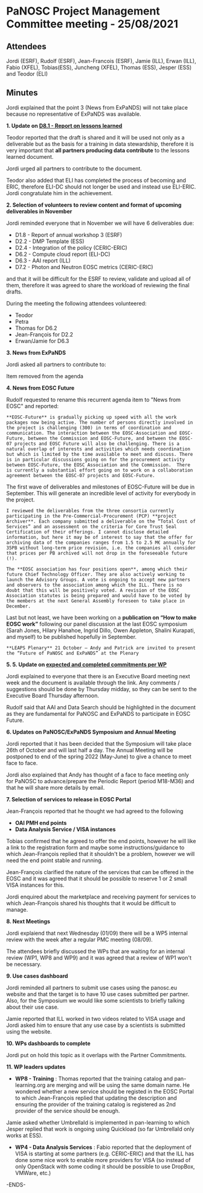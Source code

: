 PaNOSC Project Management Committee meeting - 25/08/2021 
========================================================


Attendees
-------
Jordi (ESRF), Rudolf (ESRF), Jean-Francois (ESRF), Jamie (ILL), Erwan (ILL), Fabio (XFEL), Tobias(ESS), Juncheng (XFEL), Thomas (ESS), Jesper (ESS) and Teodor (ELI)


Minutes
-------	

Jordi explained that the point 3 (News from ExPaNDS) will not take place because no representative of ExPaNDS was available.

**1. Update on [D8.1 - Report on lessons learned](https://docs.google.com/document/d/1VJg_BWmWUEJYWtU65mO_p-PFNMEBxOAx/edit?dls=true)**

Teodor reported that the draft is shared and it will be used not only as a deliverable but as the basis for a training in data stewardship, therefore it is very important that **all partners producing data contribute** to the lessons learned document.

Jordi urged all partners to contribute to the document.

Teodor also added that ELI has completed the process of becoming and ERIC, therefore ELI-DC should not longer be used and instead use ELI-ERIC. Jordi congratulate him in the achievement.


**2. Selection of volunteers to review content and format of upcoming deliverables in November**

Jordi reminded everyone that in November we will have 6 deliverables due:
* D1.8 - Report of annual workshop 3 (ESRF)
* D2.2 - DMP Template (ESS)
* D2.4 - Integration of the policy (CERIC-ERIC)
* D6.2 - Compute cloud report (ELI-DC)
* D6.3 - AAI report (ILL)
* D7.2 - Photon and Neutron EOSC metrics (CERIC-ERIC)

and that it will be difficult for the ESRF to review, validate and upload all of them, therefore it was agreed to share the workload of reviewing the final drafts.

During the meeting the following attendees volunteered:
* Teodor
* Petra
* Thomas for D6.2
* Jean-François for D2.2
* Erwan/Jamie for D6.3


**3. News from ExPaNDS**

Jordi asked all partners to contribute to:

Item removed from the agenda

**4. News from EOSC Future**

Rudolf requested to rename this recurrent agenda item to "News from EOSC" and reported:
	
	**EOSC-Future** is gradually picking up speed with all the work packages now being active. The number of persons directly involved in the project is challenging (300) in terms of coordination and communication. The interaction between the EOSC-Association and EOSC-Future, between the Commission and EOSC-Future, and between the EOSC-07 projects and EOSC Future will also be challenging. There is a natural overlap of interests and activities which needs coordination but which is limited by the time available to meet and discuss. There is in particular discussions going on for the procurement activity between EOSC-Future, the EOSC Association and the Commission.  There is currently a substantial effort going on to work on a collaboration agreement between the EOSC-07 projects and EOSC-Future. 
The first wave of deliverables and milestones of EOSC-Future will be due in September. This will generate an incredible level of activity for everybody in the project. 
	
	I reviewed the deliverables from the three consortia currently participating in the Pre-Commercial-Procurement (PCP) **project Archiver**. Each company submitted a deliverable on the “Total Cost of Services” and an assessment on the criteria for Core Trust Seal Certification of their offerings. I cannot disclose detailed information, but here it may be of interest to say that the offer for archiving data of the companies ranges from 1.5 to 2.5 M€ annually for 35PB without long-term price revision, i.e. the companies all consider that prices per PB archived will not drop in the foreseeable future (!). 
	
	The **EOSC association has four positions open**, among which their future Chief Technology Officer. They are also actively working to launch the Advisory Groups. A vote is ongoing to accept new partners and observers to the association among which the ILL. There is no doubt that this will be positively voted. A revision of the EOSC Association statutes is being prepared and would have to be voted by the members at the next General Assembly foreseen to take place in December. 
	
Last but not least, we have been working on a **publication on “How to make EOSC work”** following our panel discussion at the last EOSC symposium (Sarah Jones, Hilary Hanahoe, Ingrid Dillo, Owen Appleton, Shalini Kurapati, and myself) to be published hopefully in September.

	**LEAPS Plenary** 21 October – Andy and Patrick are invited to present the “Future of PaNOSC and ExPaNDS” at the Plenary


**5. 5. Update on [expected and completed commitments per WP](https://docs.google.com/document/d/1PBgnw8kKSLn5kAh6nEd1UDuDo-AQdHWr/edit)**

Jordi explained to everyone that there is an Executive Board meeting next week and the document is available through the link. Any comments / suggestions should be done by Thursday midday, so they can be sent to the Executive Board Thursday afternoon.

Rudolf said that AAI and Data Search should be highlighted in the document as they are fundamental for PaNOSC and ExPaNDS to participate in EOSC Future.

**6. Updates on PaNOSC/ExPaNDS Symposium and Annual Meeting**

Jordi reported that it has been decided that the Symposium will take place 26th of October and will last half a day. The Annual Meeting will be postponed to end of the spring 2022 (May-June) to give a chance to meet face to face.

Jordi also explained that Andy has thought of a face to face meeting only for PaNOSC to advance/prepare the Periodic Report (period M18-M36) and that he will share more details by email.

**7. Selection of services to release in EOSC Portal**

Jean-François reported that he thought we had agreed to the following
* **OAI PMH end points** 
* **Data Analysis Service / VISA instances**

Tobias confirmed that he agreed to offer the end points, however he will like a link to the registration form and maybe some instructions/guidance to which Jean-François replied that it shouldn't be a problem, however we will need the end point stable and running.

Jean-François clarified the nature of the services that can be offered in the EOSC and it was agreed that it should be possible to reserve 1 or 2 small VISA instances for this.

Jordi enquired about the marketplace and receiving payment for services to which Jean-François shared his thoughts that it would be difficult to manage.

**8. Next Meetings**

Jordi explaiend that next Wednesday (01/09) there will be a WP5 internal review with the week after a regular PMC meeting (08/09). 

The attendees briefly discussed the WPs that are waiting for an internal review (WP1, WP8 and WP9) and it was agreed that a review of WP1 won't be necessary.

**9. Use cases dashboard**

Jordi reminded all partners to submit use cases using the panosc.eu website and that the target is to have 10 use cases submitted per partner. Also, for the Symposium we would like some scientists to briefly talking about their use case.

Jamie reported that ILL worked in two videos related to VISA usage and Jordi asked him to ensure that any use case by a scientists is submitted using the website.

**10. WPs dashboards to complete**

Jordi put on hold this topic as it overlaps with the Partner Commitments.

**11. WP leaders updates**

* **WP8 - Training** : Thomas reported that the training catalog and pan-learning.org are merging and will be using the same domain name. He wondered whether a new service should be registed in the EOSC Portal to which Jean-François replied that updating the description and ensuring the provider of the training catalog is registered as 2nd provider of the service should be enough.

Jamie asked whether UmbrellaId is implemented in pan-learning to which Jesper replied that work is ongoing using Quickload (so far UmbrellaId only works at ESS).

* **WP4 - Data Analysis Services** : Fabio reported that the deployment of VISA is starting at some partners (e.g. CERIC-ERIC) and that the ILL has done some nice work to enable more providers for VISA (so instead of only OpenStack with some coding it should be possible to use DropBox, VMWare, etc.)

-ENDS-
